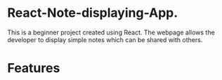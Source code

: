 
# React-Note-displaying-App.
This is a beginner project created using React. 
The webpage allows the developer to display simple notes which can be shared with others.
# Features 
